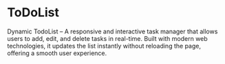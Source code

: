 # ToDoList
Dynamic TodoList – A responsive and interactive task manager that allows users to add, edit, and delete tasks in real-time. Built with modern web technologies, it updates the list instantly without reloading the page, offering a smooth user experience.
